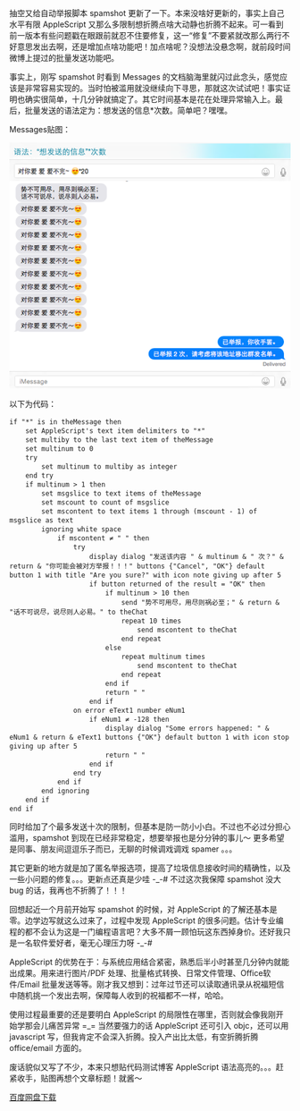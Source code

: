<!--
.. title: 使用 AppleScript 实现信息批量发送功能
.. slug: shi-yong-applescript-shi-xian-xin-xi-pi-liang-fa-song-gong-neng
.. date: 2015-01-11 15:45:53 UTC+08:00
.. updated: 2017-10-26 11:45:53 UTC+08:00
.. tags: macos, applescript
.. category:
.. link:
.. description:
.. type: text
.. nocomments:
.. previewimage:
-->

抽空又给自动举报脚本 spamshot 更新了一下。本来没啥好更新的，事实上自己水平有限 AppleScript 又那么多限制想折腾点啥大动静也折腾不起来。可一看到前一版本有些问题戳在眼跟前就忍不住要修复，这一“修复”不要紧就改那么两行不好意思发出去啊，还是增加点啥功能吧！加点啥呢？没想法没悬念啊，就前段时间微博上提过的批量发送功能吧。

事实上，刚写 spamshot 时看到 Messages 的文档脑海里就闪过此念头，感觉应该是非常容易实现的。当时怕被滥用就没继续向下寻思，那就这次试试吧！事实证明也确实很简单，十几分钟就搞定了。其它时间基本是花在处理异常输入上。最后，批量发送的语法定为：想发送的信息*次数。简单吧？嘿嘿。

<!-- TEASER_END -->

Messages贴图：

![spamshot_floodattack](/images/spamshot_floodattack.png "spamshot_floodattack")

以下为代码：

```applescript
if "*" is in theMessage then
    set AppleScript's text item delimiters to "*"
    set multiby to the last text item of theMessage
    set multinum to 0
    try
        set multinum to multiby as integer
    end try
    if multinum > 1 then
        set msgslice to text items of theMessage
        set mscount to count of msgslice
        set mscontent to text items 1 through (mscount - 1) of msgslice as text
        ignoring white space
            if mscontent ≠ " " then
                try
                    display dialog "发送该内容 " & multinum & " 次？" & return & "你可能会被对方举报！！！" buttons {"Cancel", "OK"} default button 1 with title "Are you sure?" with icon note giving up after 5
                    if button returned of the result = "OK" then
                        if multinum > 10 then
                            send "势不可用尽，用尽则祸必至；" & return & "话不可说尽，说尽则人必易。" to theChat
                            repeat 10 times
                                send mscontent to theChat
                            end repeat
                        else
                            repeat multinum times
                                send mscontent to theChat
                            end repeat
                        end if
                        return " "
                    end if
                on error eText1 number eNum1
                    if eNum1 ≠ -128 then
                        display dialog "Some errors happened: " & eNum1 & return & eText1 buttons {"OK"} default button 1 with icon stop giving up after 5
                        return " "
                    end if
                end try
            end if
        end ignoring
    end if
end if
```

同时给加了个最多发送十次的限制，但基本是防一防小小白。不过也不必过分担心滥用，spamshot 到现在已经非常稳定，想要举报也是分分钟的事儿～ 更多希望是同事、朋友间逗逗乐子而已，无聊的时候调戏调戏 spamer 。。。

其它更新的地方就是加了匿名举报选项，提高了垃圾信息接收时间的精确性，以及一些小问题的修复。。。更新点还真是少哇 -_-# 不过这次我保障 spamshot 没大 bug 的话，我再也不折腾了！！！

回想起近一个月前开始写 spamshot 的时候，对 AppleScript 的了解还基本是零。边学边写就这么过来了，过程中发现 AppleScript 的很多问题。估计专业编程的都不会认为这是一门编程语言吧？大多不屑一顾怕玩这东西掉身价。还好我只是一名软件爱好者，毫无心理压力呀 -_-#

AppleScript 的优势在于：与系统应用结合紧密，熟悉后半小时甚至几分钟内就能出成果。用来进行图片/PDF 处理、批量格式转换、日常文件管理、Office软件/Email 批量发送等等。刚才我又想到：过年过节还可以读取通讯录从祝福短信中随机挑一个发出去啊，保障每人收到的祝福都不一样，哈哈。

使用过程最重要的还是要明白 AppleScript 的局限性在哪里，否则就会像我刚开始学那会儿痛苦异常 =_= 当然要强力的话 AppleScript 还可引入 objc，还可以用 javascript 写，但我肯定不会深入折腾。投入产出比太低，有空折腾折腾 office/email 方面的。

废话貌似又写了不少，本来只想贴代码测试博客 AppleScript 语法高亮的。。。赶紧收手，贴图再想个文章标题！就酱～

[百度网盘下载](http://pan.baidu.com/s/1eQD0TFk "http://pan.baidu.com/s/1eQD0TFk")
